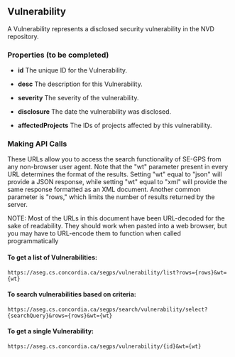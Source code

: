## Vulnerability

A Vulnerability represents a disclosed security vulnerability in the NVD repository. 

### Properties (to be completed)
+ __id__
	The unique ID for the Vulnerability.

+ __desc__
	The description for this Vulnerability.

+ __severity__
    The severity of the vulnerability.

+ __disclosure__
    The date the vulnerability was disclosed.

+ __affectedProjects__
    The IDs of projects affected by this vulnerability.

### Making API Calls
These URLs allow you to access the search functionality of SE-GPS from any non-browser user agent. Note that the "wt" parameter present in every URL determines the format of the results. 
Setting "wt" equal to "json" will provide a JSON response, while setting "wt" equal to "xml" will provide the same response formatted as an XML document. 
Another common parameter is "rows," which limits the number of results returned by the server. 

NOTE: Most of the URLs in this document have been URL-decoded for the sake of readability. They should work when pasted into a web browser, but you may have to URL-encode them to function when called programmatically


#### To get a list of Vulnerabilities:
```shell
https://aseg.cs.concordia.ca/segps/vulnerability/list?rows={rows}&wt={wt}
```

#### To search vulnerabilities based on criteria:
```shell
https://aseg.cs.concordia.ca/segps/search/vulnerability/select?{searchQuery}&rows={rows}&wt={wt}
```


#### To get a single Vulnerability:
```shell
https://aseg.cs.concordia.ca/segps/vulnerability/{id}&wt={wt}
```


